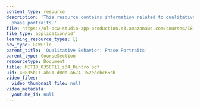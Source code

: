 ```yaml
---
content_type: resource
description: 'This resource contains information related to qualitative behavior:
  phase portraits.'
file: https://ol-ocw-studio-app-production.s3.amazonaws.com/courses/18-03sc-differential-equations-fall-2011/40835b11ab91d8dda674152eeebc65cb_MIT18_03SCF11_s34_0intro.pdf
file_type: application/pdf
learning_resource_types: []
ocw_type: OCWFile
parent_title: 'Qualitative Behavior: Phase Portraits'
parent_type: CourseSection
resourcetype: Document
title: MIT18_03SCF11_s34_0intro.pdf
uid: 40835b11-ab91-d8dd-a674-152eeebc65cb
video_files:
  video_thumbnail_file: null
video_metadata:
  youtube_id: null
---
```

